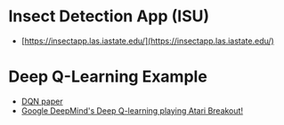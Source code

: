 
# Insect Detection App (ISU)
- [https://insectapp.las.iastate.edu/](https://insectapp.las.iastate.edu/)

# Deep Q-Learning Example
- [DQN paper](https://www.nature.com/articles/nature14236)
- [Google DeepMind's Deep Q-learning playing Atari Breakout!](https://www.youtube.com/watch?v=V1eYniJ0Rnk)
